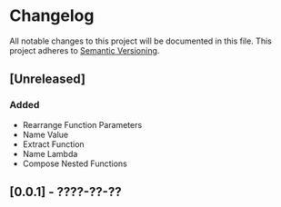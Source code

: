 # Changelog
All notable changes to this project will be documented in this file.
This project adheres to [Semantic Versioning](http://semver.org/).

## [Unreleased]
### Added
- Rearrange Function Parameters
- Name Value
- Extract Function
- Name Lambda
- Compose Nested Functions

## [0.0.1] - ????-??-??
